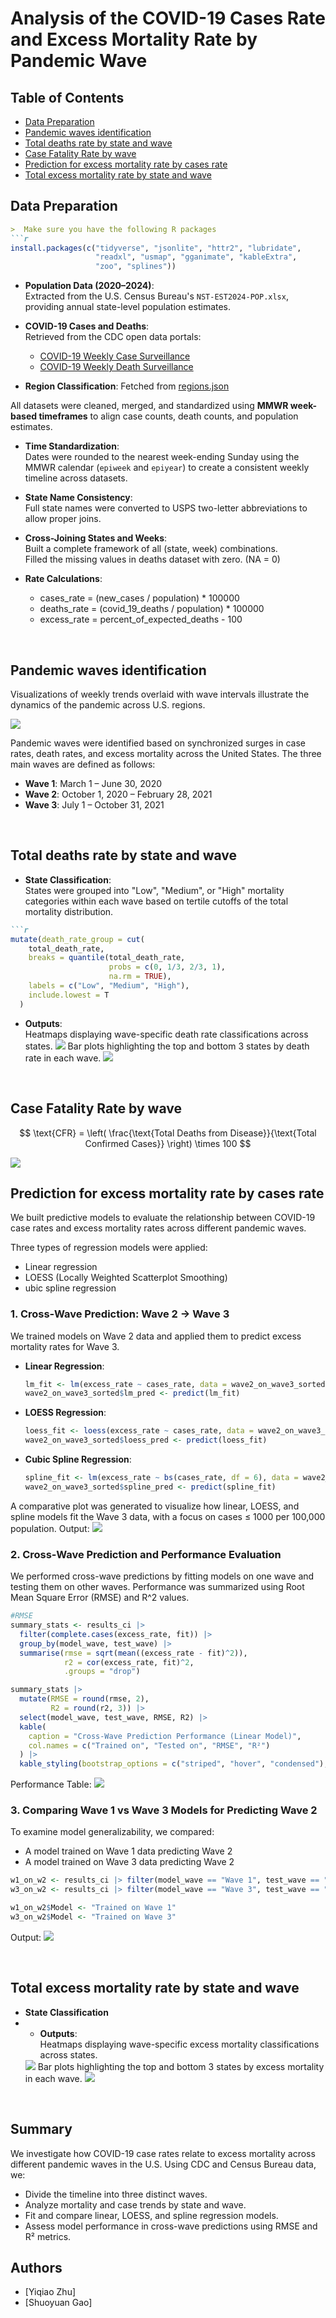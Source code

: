 # Analysis of the COVID-19 Cases Rate and Excess Mortality Rate by Pandemic Wave

## Table of Contents
- [Data Preparation](#data-preparation)
- [Pandemic waves identification](#pandemic-waves-identification)
- [Total deaths rate by state and wave](#total-deaths-rate-by-state-and-wave)
- [Case Fatality Rate by wave](#case-fatality-rate-by-wave)
- [Prediction for excess mortality rate by cases rate](#prediction-for-excess-mortality-rate-by-cases-rate)
- [Total excess mortality rate by state and wave](#total-excess-mortality-rate-by-state-and-wave)


## Data Preparation
```markdown
>  Make sure you have the following R packages
```r
install.packages(c("tidyverse", "jsonlite", "httr2", "lubridate", 
                   "readxl", "usmap", "gganimate", "kableExtra", 
                   "zoo", "splines"))
```
- **Population Data (2020–2024)**:  
  Extracted from the U.S. Census Bureau's `NST-EST2024-POP.xlsx`, <br>
  providing annual state-level population estimates.

- **COVID-19 Cases and Deaths**:  <br>
  Retrieved from the CDC open data portals:
  - [COVID-19 Weekly Case Surveillance](https://data.cdc.gov/resource/pwn4-m3yp.json)
  - [COVID-19 Weekly Death Surveillance](https://data.cdc.gov/resource/r8kw-7aab.json)


- **Region Classification**: Fetched from [regions.json](https://github.com/datasciencelabs/2024/raw/refs/heads/main/data/regions.json)

All datasets were cleaned, merged, and standardized using **MMWR week-based timeframes** to align case counts, death counts, and population estimates. 

- **Time Standardization**:  
  Dates were rounded to the nearest week-ending Sunday using the MMWR calendar (`epiweek` and `epiyear`) to create a consistent weekly timeline across datasets.

- **State Name Consistency**:  
  Full state names were converted to USPS two-letter abbreviations to allow proper joins.

- **Cross-Joining States and Weeks**:  
  Built a complete framework of all (state, week) combinations. <br>
  Filled the missing values in deaths dataset with zero. (NA = 0)

- **Rate Calculations**:
  -  cases_rate = (new_cases / population) * 100000
  -  deaths_rate = (covid_19_deaths / population) * 100000
  -  excess_rate = percent_of_expected_deaths - 100

<br>

## Pandemic waves identification

Visualizations of weekly trends overlaid with wave intervals illustrate the dynamics of the pandemic across U.S. regions.

   <img src=final-project/plot/p1.png>

Pandemic waves were identified based on synchronized surges in case rates, death rates, and excess mortality across the United States. The three main waves are defined as follows:

- **Wave 1**: March 1 – June 30, 2020
- **Wave 2**: October 1, 2020 – February 28, 2021
- **Wave 3**: July 1 – October 31, 2021

<br>

## Total deaths rate by state and wave
- **State Classification**:  
  States were grouped into "Low", "Medium", or "High" mortality categories within each wave based on tertile cutoffs of the total mortality distribution.
```markdown
```r
mutate(death_rate_group = cut(
    total_death_rate,
    breaks = quantile(total_death_rate,
                      probs = c(0, 1/3, 2/3, 1),
                      na.rm = TRUE),
    labels = c("Low", "Medium", "High"),
    include.lowest = T
  )
```
- **Outputs**: <br>
   Heatmaps displaying wave-specific death rate classifications across states.
  <img src=final-project/plot/p2.png>
   Bar plots highlighting the top and bottom 3 states by death rate in each wave.
  <img src=final-project/plot/p3.png>

<br>

## Case Fatality Rate by wave
$$
\text{CFR} = \left( \frac{\text{Total Deaths from Disease}}{\text{Total Confirmed Cases}} \right) \times 100
$$

 <img src=final-project/plot/p4.png>

<br>

## Prediction for excess mortality rate by cases rate
We built predictive models to evaluate the relationship between COVID-19 case rates and excess mortality rates across different pandemic waves.

Three types of regression models were applied:
-  Linear regression
-  LOESS (Locally Weighted Scatterplot Smoothing)
-  ubic spline regression

### 1. Cross-Wave Prediction: Wave 2 → Wave 3
We trained models on Wave 2 data and applied them to predict excess mortality rates for Wave 3.

- **Linear Regression**:
  ```r
  lm_fit <- lm(excess_rate ~ cases_rate, data = wave2_on_wave3_sorted)
  wave2_on_wave3_sorted$lm_pred <- predict(lm_fit)
  ```
- **LOESS Regression**:
  ```r
  loess_fit <- loess(excess_rate ~ cases_rate, data = wave2_on_wave3_sorted, span = 0.15)
  wave2_on_wave3_sorted$loess_pred <- predict(loess_fit)
  ```
- **Cubic Spline Regression**:
  ```r
  spline_fit <- lm(excess_rate ~ bs(cases_rate, df = 6), data = wave2_on_wave3_sorted)
  wave2_on_wave3_sorted$spline_pred <- predict(spline_fit)
  ```
A comparative plot was generated to visualize how linear, LOESS, and spline models fit the Wave 3 data, with a focus on cases ≤ 1000 per 100,000 population.
Output:
<img src=final-project/plot/p6.png>

### 2. Cross-Wave Prediction and Performance Evaluation
We performed cross-wave predictions by fitting models on one wave and testing them on other waves.
Performance was summarized using Root Mean Square Error (RMSE) and R^2 values.
```r
#RMSE
summary_stats <- results_ci |>
  filter(complete.cases(excess_rate, fit)) |>
  group_by(model_wave, test_wave) |>
  summarise(rmse = sqrt(mean((excess_rate - fit)^2)),
            r2 = cor(excess_rate, fit)^2,
            .groups = "drop")

summary_stats |>
  mutate(RMSE = round(rmse, 2),
         R2 = round(r2, 3)) |>
  select(model_wave, test_wave, RMSE, R2) |>
  kable(
    caption = "Cross-Wave Prediction Performance (Linear Model)",
    col.names = c("Trained on", "Tested on", "RMSE", "R²")
  ) |>
  kable_styling(bootstrap_options = c("striped", "hover", "condensed"), full_width = FALSE)
```
Performance Table:
<img src=final-project/plot/RMSE.jpg>

### 3. Comparing Wave 1 vs Wave 3 Models for Predicting Wave 2
To examine model generalizability, we compared:
-  A model trained on Wave 1 data predicting Wave 2
-  A model trained on Wave 3 data predicting Wave 2
```r
w1_on_w2 <- results_ci |> filter(model_wave == "Wave 1", test_wave == "Wave 2")
w3_on_w2 <- results_ci |> filter(model_wave == "Wave 3", test_wave == "Wave 2")

w1_on_w2$Model <- "Trained on Wave 1"
w3_on_w2$Model <- "Trained on Wave 3"
```
Output:
<img src=final-project/plot/p7.png>

<br>

## Total excess mortality rate by state and wave
- **State Classification**
- - **Outputs**: <br>
   Heatmaps displaying wave-specific excess mortality classifications across states.
  <img src=final-project/plot/p8.png>
   Bar plots highlighting the top and bottom 3 states by excess mortality in each wave.
  <img src=final-project/plot/p9.png>

<br>

## Summary
We investigate how COVID-19 case rates relate to excess mortality across different pandemic waves in the U.S. Using CDC and Census Bureau data, we:
- Divide the timeline into three distinct waves.
- Analyze mortality and case trends by state and wave.
- Fit and compare linear, LOESS, and spline regression models.
- Assess model performance in cross-wave predictions using RMSE and R² metrics.

## Authors
- [Yiqiao Zhu]
- [Shuoyuan Gao]
